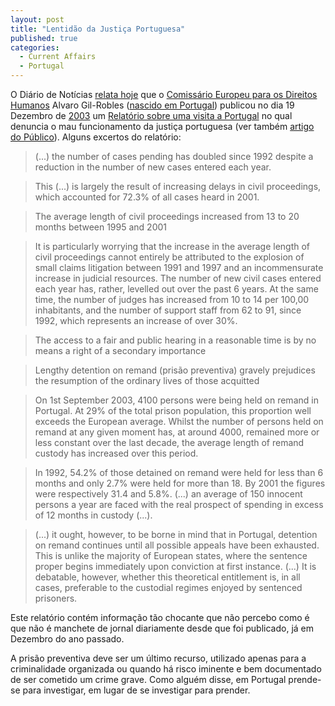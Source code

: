 ```yaml
---
layout: post
title: "Lentidão da Justiça Portuguesa"
published: true
categories:
  - Current Affairs
  - Portugal
---
```


O Diário de Notícias [relata hoje] que o [Comissário Europeu para os
Direitos Humanos] Alvaro Gil-Robles ([nascido em Portugal]) publicou no
dia 19 Dezembro de [2003] um [Relatório sobre uma visita a Portugal] no
qual denuncia o mau funcionamento da justiça portuguesa (ver também
[artigo do Público]). Alguns excertos do relatório:

> (...) the number of cases pending has doubled since 1992 despite a
> reduction in the number of new cases entered each year.

> This (...) is largely the result of increasing delays in civil
> proceedings, which accounted for 72.3% of all cases heard in 2001.

> The average length of civil proceedings increased from 13 to 20 months
> between 1995 and 2001

> It is particularly worrying that the increase in the average length of
> civil proceedings cannot entirely be attributed to the explosion of
> small claims litigation between 1991 and 1997 and an incommensurate
> increase in judicial resources. The number of new civil cases entered
> each year has, rather, levelled out over the past 6 years. At the same
> time, the number of judges has increased from 10 to 14 per 100,00
> inhabitants, and the number of support staff from 62 to 91, since
> 1992, which represents an increase of over 30%.

> The access to a fair and public hearing in a reasonable time is by no
> means a right of a secondary importance

> Lengthy detention on remand (prisão preventiva) gravely prejudices the
> resumption of the ordinary lives of those acquitted

> On 1st September 2003, 4100 persons were being held on remand in
> Portugal. At 29% of the total prison population, this proportion well
> exceeds the European average. Whilst the number of persons held on
> remand at any given moment has, at around 4000, remained more or less
> constant over the last decade, the average length of remand custody
> has increased over this period.

> In 1992, 54.2% of those detained on remand were held for less than 6
> months and only 2.7% were held for more than 18. By 2001 the figures
> were respectively 31.4 and 5.8%. (...) an average of 150 innocent
> persons a year are faced with the real prospect of spending in excess
> of 12 months in custody (...).

> (...) it ought, however, to be borne in mind that in Portugal,
> detention on remand continues until all possible appeals have been
> exhausted. This is unlike the majority of European states, where the
> sentence proper begins immediately upon conviction at first instance.
> (...) It is debatable, however, whether this theoretical entitlement
> is, in all cases, preferable to the custodial regimes enjoyed by
> sentenced prisoners.

Este relatório contém informação tão chocante que não percebo como é que
não é manchete de jornal diariamente desde que foi publicado, já em
Dezembro do ano passado.

A prisão preventiva deve ser um último recurso, utilizado apenas para a
criminalidade organizada ou quando há risco iminente e bem documentado
de ser cometido um crime grave. Como alguém disse, em Portugal prende-se
para investigar, em lugar de se investigar para prender.

  [relata hoje]: http://dn.sapo.pt/noticia/noticia.asp?CodNoticia=139584&codEdicao=974&CodAreaNoticia=2
  [Comissário Europeu para os Direitos Humanos]: http://www.coe.int/T/E/Commissioner_H.R/Communication_Unit/
  [nascido em Portugal]: http://assembly.coe.int/Magazines/Europeans/1999/te0999/Robles_CV_E.htm
  [2003]: http://www.coe.int/T/E/Commissioner%5FH.R/Communication%5FUnit/Documents/By_year/2003/index.asp#TopOfPage
  [Relatório sobre uma visita a Portugal]: http://www.coe.int/T/E/Commissioner_H.R/Communication_Unit/Documents/pdf.CommDH(2003)14_E.pdf
  [artigo do Público]: http://ultimahora.publico.pt/shownews.asp?id=1184056&idCanal=90
